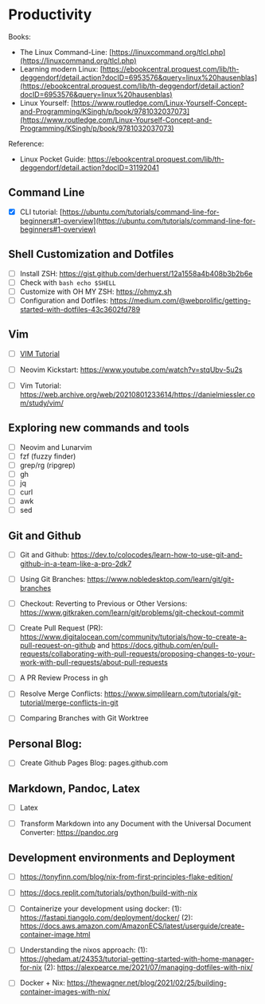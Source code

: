 # Productivity

Books:
- The Linux Command-Line: [https://linuxcommand.org/tlcl.php](https://linuxcommand.org/tlcl.php)
- Learning modern Linux: [https://ebookcentral.proquest.com/lib/th-deggendorf/detail.action?docID=6953576&query=linux%20hausenblas](https://ebookcentral.proquest.com/lib/th-deggendorf/detail.action?docID=6953576&query=linux%20hausenblas)
- Linux Yourself: [https://www.routledge.com/Linux-Yourself-Concept-and-Programming/KSingh/p/book/9781032037073](https://www.routledge.com/Linux-Yourself-Concept-and-Programming/KSingh/p/book/9781032037073)

Reference:
- Linux Pocket Guide: https://ebookcentral.proquest.com/lib/th-deggendorf/detail.action?docID=31192041

## Command Line

- [x] CLI tutorial: [https://ubuntu.com/tutorials/command-line-for-beginners#1-overview](https://ubuntu.com/tutorials/command-line-for-beginners#1-overview)

## Shell Customization and Dotfiles

- [ ] Install ZSH: https://gist.github.com/derhuerst/12a1558a4b408b3b2b6e
- [ ] Check with `bash echo $SHELL`
- [ ] Customize with OH MY ZSH: https://ohmyz.sh
- [ ] Configuration and Dotfiles: https://medium.com/@webprolific/getting-started-with-dotfiles-43c3602fd789

## Vim

- [ ] [VIM Tutorial](md/vim_tutorial.md)
- [ ] Neovim Kickstart: https://www.youtube.com/watch?v=stqUbv-5u2s
- [ ] Vim Tutorial: https://web.archive.org/web/20210801233614/https://danielmiessler.com/study/vim/


## Exploring new commands and tools

- [ ] Neovim and Lunarvim
- [ ] fzf (fuzzy finder)
- [ ] grep/rg (ripgrep)
- [ ] gh
- [ ] jq
- [ ] curl
- [ ] awk
- [ ] sed

## Git and Github

- [ ] Git and Github: https://dev.to/colocodes/learn-how-to-use-git-and-github-in-a-team-like-a-pro-2dk7
- [ ] Using Git Branches: https://www.nobledesktop.com/learn/git/git-branches
- [ ] Checkout: Reverting to Previous or Other Versions: https://www.gitkraken.com/learn/git/problems/git-checkout-commit
- [ ] Create Pull Request (PR): https://www.digitalocean.com/community/tutorials/how-to-create-a-pull-request-on-github and https://docs.github.com/en/pull-requests/collaborating-with-pull-requests/proposing-changes-to-your-work-with-pull-requests/about-pull-requests
- [ ] A PR Review Process in gh
- [ ] Resolve Merge Conflicts: https://www.simplilearn.com/tutorials/git-tutorial/merge-conflicts-in-git
- [ ] Comparing Branches with Git Worktree


## Personal Blog:

- [ ] Create Github Pages Blog: pages.github.com


## Markdown, Pandoc, Latex

- [ ] Latex
- [ ] Transform Markdown into any Document with the Universal Document Converter: https://pandoc.org


## Development environments and Deployment

- [ ] https://tonyfinn.com/blog/nix-from-first-principles-flake-edition/
- [ ] https://docs.replit.com/tutorials/python/build-with-nix
- [ ] Containerize your development using docker: (1): https://fastapi.tiangolo.com/deployment/docker/ (2): https://docs.aws.amazon.com/AmazonECS/latest/userguide/create-container-image.html
- [ ] Understanding the nixos approach: (1): https://ghedam.at/24353/tutorial-getting-started-with-home-manager-for-nix (2): https://alexpearce.me/2021/07/managing-dotfiles-with-nix/
- [ ] Docker + Nix: https://thewagner.net/blog/2021/02/25/building-container-images-with-nix/

